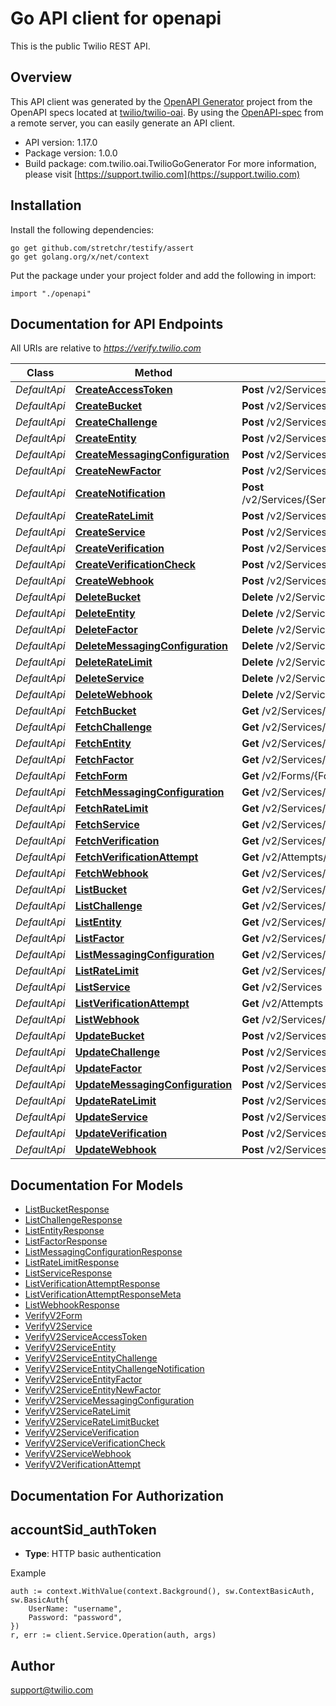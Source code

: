 # Go API client for openapi

This is the public Twilio REST API.

## Overview
This API client was generated by the [OpenAPI Generator](https://openapi-generator.tech) project from the OpenAPI specs located at [twilio/twilio-oai](https://github.com/twilio/twilio-oai/tree/main/spec).  By using the [OpenAPI-spec](https://www.openapis.org/) from a remote server, you can easily generate an API client.

- API version: 1.17.0
- Package version: 1.0.0
- Build package: com.twilio.oai.TwilioGoGenerator
For more information, please visit [https://support.twilio.com](https://support.twilio.com)

## Installation

Install the following dependencies:

```shell
go get github.com/stretchr/testify/assert
go get golang.org/x/net/context
```

Put the package under your project folder and add the following in import:

```golang
import "./openapi"
```

## Documentation for API Endpoints

All URIs are relative to *https://verify.twilio.com*

Class | Method | HTTP request | Description
------------ | ------------- | ------------- | -------------
*DefaultApi* | [**CreateAccessToken**](docs/DefaultApi.md#createaccesstoken) | **Post** /v2/Services/{ServiceSid}/AccessTokens | 
*DefaultApi* | [**CreateBucket**](docs/DefaultApi.md#createbucket) | **Post** /v2/Services/{ServiceSid}/RateLimits/{RateLimitSid}/Buckets | 
*DefaultApi* | [**CreateChallenge**](docs/DefaultApi.md#createchallenge) | **Post** /v2/Services/{ServiceSid}/Entities/{Identity}/Challenges | 
*DefaultApi* | [**CreateEntity**](docs/DefaultApi.md#createentity) | **Post** /v2/Services/{ServiceSid}/Entities | 
*DefaultApi* | [**CreateMessagingConfiguration**](docs/DefaultApi.md#createmessagingconfiguration) | **Post** /v2/Services/{ServiceSid}/MessagingConfigurations | 
*DefaultApi* | [**CreateNewFactor**](docs/DefaultApi.md#createnewfactor) | **Post** /v2/Services/{ServiceSid}/Entities/{Identity}/Factors | 
*DefaultApi* | [**CreateNotification**](docs/DefaultApi.md#createnotification) | **Post** /v2/Services/{ServiceSid}/Entities/{Identity}/Challenges/{ChallengeSid}/Notifications | 
*DefaultApi* | [**CreateRateLimit**](docs/DefaultApi.md#createratelimit) | **Post** /v2/Services/{ServiceSid}/RateLimits | 
*DefaultApi* | [**CreateService**](docs/DefaultApi.md#createservice) | **Post** /v2/Services | 
*DefaultApi* | [**CreateVerification**](docs/DefaultApi.md#createverification) | **Post** /v2/Services/{ServiceSid}/Verifications | 
*DefaultApi* | [**CreateVerificationCheck**](docs/DefaultApi.md#createverificationcheck) | **Post** /v2/Services/{ServiceSid}/VerificationCheck | 
*DefaultApi* | [**CreateWebhook**](docs/DefaultApi.md#createwebhook) | **Post** /v2/Services/{ServiceSid}/Webhooks | 
*DefaultApi* | [**DeleteBucket**](docs/DefaultApi.md#deletebucket) | **Delete** /v2/Services/{ServiceSid}/RateLimits/{RateLimitSid}/Buckets/{Sid} | 
*DefaultApi* | [**DeleteEntity**](docs/DefaultApi.md#deleteentity) | **Delete** /v2/Services/{ServiceSid}/Entities/{Identity} | 
*DefaultApi* | [**DeleteFactor**](docs/DefaultApi.md#deletefactor) | **Delete** /v2/Services/{ServiceSid}/Entities/{Identity}/Factors/{Sid} | 
*DefaultApi* | [**DeleteMessagingConfiguration**](docs/DefaultApi.md#deletemessagingconfiguration) | **Delete** /v2/Services/{ServiceSid}/MessagingConfigurations/{Country} | 
*DefaultApi* | [**DeleteRateLimit**](docs/DefaultApi.md#deleteratelimit) | **Delete** /v2/Services/{ServiceSid}/RateLimits/{Sid} | 
*DefaultApi* | [**DeleteService**](docs/DefaultApi.md#deleteservice) | **Delete** /v2/Services/{Sid} | 
*DefaultApi* | [**DeleteWebhook**](docs/DefaultApi.md#deletewebhook) | **Delete** /v2/Services/{ServiceSid}/Webhooks/{Sid} | 
*DefaultApi* | [**FetchBucket**](docs/DefaultApi.md#fetchbucket) | **Get** /v2/Services/{ServiceSid}/RateLimits/{RateLimitSid}/Buckets/{Sid} | 
*DefaultApi* | [**FetchChallenge**](docs/DefaultApi.md#fetchchallenge) | **Get** /v2/Services/{ServiceSid}/Entities/{Identity}/Challenges/{Sid} | 
*DefaultApi* | [**FetchEntity**](docs/DefaultApi.md#fetchentity) | **Get** /v2/Services/{ServiceSid}/Entities/{Identity} | 
*DefaultApi* | [**FetchFactor**](docs/DefaultApi.md#fetchfactor) | **Get** /v2/Services/{ServiceSid}/Entities/{Identity}/Factors/{Sid} | 
*DefaultApi* | [**FetchForm**](docs/DefaultApi.md#fetchform) | **Get** /v2/Forms/{FormType} | 
*DefaultApi* | [**FetchMessagingConfiguration**](docs/DefaultApi.md#fetchmessagingconfiguration) | **Get** /v2/Services/{ServiceSid}/MessagingConfigurations/{Country} | 
*DefaultApi* | [**FetchRateLimit**](docs/DefaultApi.md#fetchratelimit) | **Get** /v2/Services/{ServiceSid}/RateLimits/{Sid} | 
*DefaultApi* | [**FetchService**](docs/DefaultApi.md#fetchservice) | **Get** /v2/Services/{Sid} | 
*DefaultApi* | [**FetchVerification**](docs/DefaultApi.md#fetchverification) | **Get** /v2/Services/{ServiceSid}/Verifications/{Sid} | 
*DefaultApi* | [**FetchVerificationAttempt**](docs/DefaultApi.md#fetchverificationattempt) | **Get** /v2/Attempts/{Sid} | 
*DefaultApi* | [**FetchWebhook**](docs/DefaultApi.md#fetchwebhook) | **Get** /v2/Services/{ServiceSid}/Webhooks/{Sid} | 
*DefaultApi* | [**ListBucket**](docs/DefaultApi.md#listbucket) | **Get** /v2/Services/{ServiceSid}/RateLimits/{RateLimitSid}/Buckets | 
*DefaultApi* | [**ListChallenge**](docs/DefaultApi.md#listchallenge) | **Get** /v2/Services/{ServiceSid}/Entities/{Identity}/Challenges | 
*DefaultApi* | [**ListEntity**](docs/DefaultApi.md#listentity) | **Get** /v2/Services/{ServiceSid}/Entities | 
*DefaultApi* | [**ListFactor**](docs/DefaultApi.md#listfactor) | **Get** /v2/Services/{ServiceSid}/Entities/{Identity}/Factors | 
*DefaultApi* | [**ListMessagingConfiguration**](docs/DefaultApi.md#listmessagingconfiguration) | **Get** /v2/Services/{ServiceSid}/MessagingConfigurations | 
*DefaultApi* | [**ListRateLimit**](docs/DefaultApi.md#listratelimit) | **Get** /v2/Services/{ServiceSid}/RateLimits | 
*DefaultApi* | [**ListService**](docs/DefaultApi.md#listservice) | **Get** /v2/Services | 
*DefaultApi* | [**ListVerificationAttempt**](docs/DefaultApi.md#listverificationattempt) | **Get** /v2/Attempts | 
*DefaultApi* | [**ListWebhook**](docs/DefaultApi.md#listwebhook) | **Get** /v2/Services/{ServiceSid}/Webhooks | 
*DefaultApi* | [**UpdateBucket**](docs/DefaultApi.md#updatebucket) | **Post** /v2/Services/{ServiceSid}/RateLimits/{RateLimitSid}/Buckets/{Sid} | 
*DefaultApi* | [**UpdateChallenge**](docs/DefaultApi.md#updatechallenge) | **Post** /v2/Services/{ServiceSid}/Entities/{Identity}/Challenges/{Sid} | 
*DefaultApi* | [**UpdateFactor**](docs/DefaultApi.md#updatefactor) | **Post** /v2/Services/{ServiceSid}/Entities/{Identity}/Factors/{Sid} | 
*DefaultApi* | [**UpdateMessagingConfiguration**](docs/DefaultApi.md#updatemessagingconfiguration) | **Post** /v2/Services/{ServiceSid}/MessagingConfigurations/{Country} | 
*DefaultApi* | [**UpdateRateLimit**](docs/DefaultApi.md#updateratelimit) | **Post** /v2/Services/{ServiceSid}/RateLimits/{Sid} | 
*DefaultApi* | [**UpdateService**](docs/DefaultApi.md#updateservice) | **Post** /v2/Services/{Sid} | 
*DefaultApi* | [**UpdateVerification**](docs/DefaultApi.md#updateverification) | **Post** /v2/Services/{ServiceSid}/Verifications/{Sid} | 
*DefaultApi* | [**UpdateWebhook**](docs/DefaultApi.md#updatewebhook) | **Post** /v2/Services/{ServiceSid}/Webhooks/{Sid} | 


## Documentation For Models

 - [ListBucketResponse](docs/ListBucketResponse.md)
 - [ListChallengeResponse](docs/ListChallengeResponse.md)
 - [ListEntityResponse](docs/ListEntityResponse.md)
 - [ListFactorResponse](docs/ListFactorResponse.md)
 - [ListMessagingConfigurationResponse](docs/ListMessagingConfigurationResponse.md)
 - [ListRateLimitResponse](docs/ListRateLimitResponse.md)
 - [ListServiceResponse](docs/ListServiceResponse.md)
 - [ListVerificationAttemptResponse](docs/ListVerificationAttemptResponse.md)
 - [ListVerificationAttemptResponseMeta](docs/ListVerificationAttemptResponseMeta.md)
 - [ListWebhookResponse](docs/ListWebhookResponse.md)
 - [VerifyV2Form](docs/VerifyV2Form.md)
 - [VerifyV2Service](docs/VerifyV2Service.md)
 - [VerifyV2ServiceAccessToken](docs/VerifyV2ServiceAccessToken.md)
 - [VerifyV2ServiceEntity](docs/VerifyV2ServiceEntity.md)
 - [VerifyV2ServiceEntityChallenge](docs/VerifyV2ServiceEntityChallenge.md)
 - [VerifyV2ServiceEntityChallengeNotification](docs/VerifyV2ServiceEntityChallengeNotification.md)
 - [VerifyV2ServiceEntityFactor](docs/VerifyV2ServiceEntityFactor.md)
 - [VerifyV2ServiceEntityNewFactor](docs/VerifyV2ServiceEntityNewFactor.md)
 - [VerifyV2ServiceMessagingConfiguration](docs/VerifyV2ServiceMessagingConfiguration.md)
 - [VerifyV2ServiceRateLimit](docs/VerifyV2ServiceRateLimit.md)
 - [VerifyV2ServiceRateLimitBucket](docs/VerifyV2ServiceRateLimitBucket.md)
 - [VerifyV2ServiceVerification](docs/VerifyV2ServiceVerification.md)
 - [VerifyV2ServiceVerificationCheck](docs/VerifyV2ServiceVerificationCheck.md)
 - [VerifyV2ServiceWebhook](docs/VerifyV2ServiceWebhook.md)
 - [VerifyV2VerificationAttempt](docs/VerifyV2VerificationAttempt.md)


## Documentation For Authorization



## accountSid_authToken

- **Type**: HTTP basic authentication

Example

```golang
auth := context.WithValue(context.Background(), sw.ContextBasicAuth, sw.BasicAuth{
    UserName: "username",
    Password: "password",
})
r, err := client.Service.Operation(auth, args)
```


## Author

support@twilio.com

